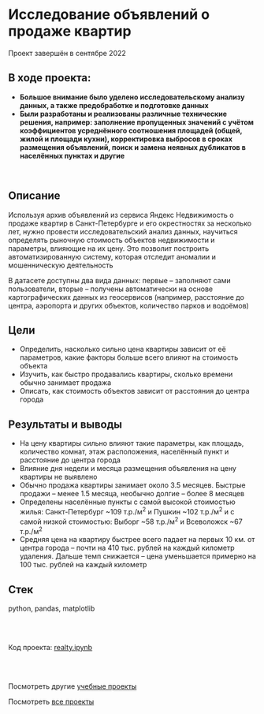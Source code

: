# Исследование объявлений о продаже квартир
Проект завершён в сентябре 2022

## В ходе проекта:
- **Большое внимание было уделено исследовательскому анализу данных, а также предобработке и подготовке данных**
- **Были разработаны и реализованы различные технические решения, например: заполнение пропущенных значений с учётом коэффициентов усреднённого соотношения площадей (общей, жилой и площади кухни), корректировка выбросов в сроках размещения объявлений, поиск и замена неявных дубликатов в населённых пунктах и другие**

<br>

## Описание
Используя архив объявлений из сервиса Яндекс Недвижимость о продаже квартир в Санкт-Петербурге и его окрестностях за несколько лет, нужно провести исследовательский анализ данных, научиться определять рыночную стоимость объектов недвижимости и параметры, влияющие на их цену. Это позволит построить автоматизированную систему, которая отследит аномалии и мошенническую деятельность

В датасете доступны два вида данных: первые – заполняют сами пользователи, вторые – получены автоматически на основе картографических данных из геосервисов (например, расстояние до центра, аэропорта и других объектов, количество парков и водоёмов)

## Цели
- Определить, насколько сильно цена квартиры зависит от её параметров, какие факторы больше всего влияют на стоимость объекта
- Изучить, как быстро продавались квартиры, сколько времени обычно занимает продажа
- Описать, как стоимость объектов зависит от расстояния до центра города

## Результаты и выводы
- На цену квартиры сильно влияют такие параметры, как площадь, количество комнат, этаж расположения, населённый пункт и расстояние до центра города
- Влияние дня недели и месяца размещения объявления на цену квартиры не выявлено
- Обычно продажа квартиры занимает около 3.5 месяцев. Быстрые продажи – менее 1.5 месяца, необычно долгие – более 8 месяцев
- Определены населённые пункты с самой высокой стоимостью жилья: Санкт-Петербург ~109 т.р./м<sup>2</sup> и Пушкин ~102 т.р./м<sup>2</sup> и с самой низкой стоимостью: Выборг ~58 т.р./м<sup>2</sup> и Всеволожск ~67 т.р./м<sup>2</sup>
- Средняя цена на квартиру быстрее всего падает на первых 10 км. от центра города – почти на 410 тыс. рублей на каждый километр удаления. Дальше темп снижается – цена уменьшается примерно на 100 тыс. рублей на каждый километр

## Стек
python, pandas, matplotlib

<br><br>

Код проекта: [realty.ipynb](https://github.com/petrochenkovp/educational_projects/blob/main/ds01_realty/realty.ipynb)

<br><br>

Посмотреть другие [учебные проекты](https://github.com/petrochenkovp/educational_projects)

Посмотреть [все проекты](https://github.com/petrochenkovp/portfolio)

<br><br>
